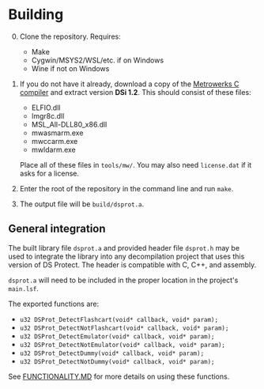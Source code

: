 # Building

0. Clone the repository. Requires:
	- Make
	- Cygwin/MSYS2/WSL/etc. if on Windows
	- Wine if not on Windows

1. If you do not have it already, download a copy of the [Metrowerks C compiler](https://github.com/pret/pmd-sky/raw/workflows/assets/mwccarm.zip) and extract version **DSi 1.2**. This should consist of these files:
	- ELFIO.dll
	- lmgr8c.dll
	- MSL_All-DLL80_x86.dll
	- mwasmarm.exe
	- mwccarm.exe
	- mwldarm.exe
	
	Place all of these files in `tools/mw/`. You may also need `license.dat` if it asks for a license.

2. Enter the root of the repository in the command line and run `make`.

3. The output file will be `build/dsprot.a`.

## General integration

The built library file `dsprot.a` and provided header file `dsprot.h` may be used to integrate the library into any decompilation project that uses this version of DS Protect. The header is compatible with C, C++, and assembly.

`dsprot.a` will need to be included in the proper location in the project's `main.lsf`.

The exported functions are:
- `u32 DSProt_DetectFlashcart(void* callback, void* param);`
- `u32 DSProt_DetectNotFlashcart(void* callback, void* param);`
- `u32 DSProt_DetectEmulator(void* callback, void* param);`
- `u32 DSProt_DetectNotEmulator(void* callback, void* param);`
- `u32 DSProt_DetectDummy(void* callback, void* param);`
- `u32 DSProt_DetectNotDummy(void* callback, void* param);`

See [FUNCTIONALITY.MD](./doc/FUNCTIONALITY.MD) for more details on using these functions.
